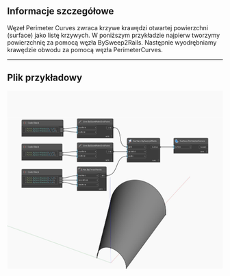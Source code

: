 ## Informacje szczegółowe
Węzeł Perimeter Curves zwraca krzywe krawędzi otwartej powierzchni (surface) jako listę krzywych. W poniższym przykładzie najpierw tworzymy powierzchnię za pomocą węzła BySweep2Rails. Następnie wyodrębniamy krawędzie obwodu za pomocą węzła PerimeterCurves.
___
## Plik przykładowy

![PerimeterCurves](./Autodesk.DesignScript.Geometry.Surface.PerimeterCurves_img.jpg)

